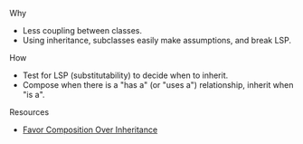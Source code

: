 Why

-   Less coupling between classes.
-   Using inheritance, subclasses easily make assumptions, and break LSP.

How

-   Test for LSP (substitutability) to decide when to inherit.
-   Compose when there is a "has a" (or "uses a") relationship, inherit when "is a".

Resources

-   [Favor Composition Over Inheritance](https://blogs.msdn.microsoft.com/thalesc/2012/09/05/favor-composition-over-inheritance/)